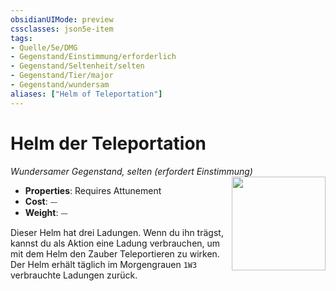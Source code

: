 ```yaml
---
obsidianUIMode: preview
cssclasses: json5e-item
tags:
- Quelle/5e/DMG
- Gegenstand/Einstimmung/erforderlich
- Gegenstand/Seltenheit/selten
- Gegenstand/Tier/major
- Gegenstand/wundersam
aliases: ["Helm of Teleportation"]
---
```

# Helm der Teleportation
*Wundersamer Gegenstand, selten (erfordert Einstimmung)*  
<img src="Helm-of-Teleportation.webp" align="right" width="150">

- **Properties**: Requires Attunement
- **Cost**: ⏤
- **Weight**: ⏤

Dieser Helm hat drei Ladungen. Wenn du ihn trägst, kannst du als Aktion eine Ladung verbrauchen, um mit dem Helm den Zauber Teleportieren zu wirken. Der Helm erhält täglich im Morgengrauen `1W3` verbrauchte Ladungen zurück.